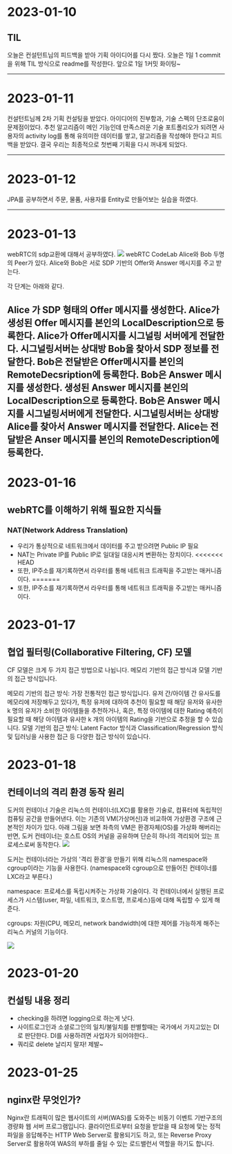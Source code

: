 # 2023-01-10

## TIL
 오늘은 컨설턴트님의 피드백을 받아 기획 아이디어를 다시 짰다. 오늘은 1일 1 commit을 위해 TIL 방식으로 readme를 작성한다. 앞으로 1일 1커밋 화이팅~ 
<!-- 필수 항목 -->

-----------------
# 2023-01-11
컨설턴트님께 2차 기획 컨설팅을 받았다. 아이디어의 진부함과, 기술 스펙의 단조로움이 문제점이었다.
추천 알고리즘이 메인 기능인데 만족스러운 기술 포트폴리오가 되려면 사용자의 activity log를 통해 유의미한 데이터를 쌓고, 알고리즘을 작성해야 한다고 피드백을 받았다. 결국 우리는 최종적으로 첫번째 기획을 다시 꺼내게 되었다.  

----------------
# 2023-01-12
JPA를 공부하면서 주문, 물품, 사용자를 Entity로 만들어보는 실습을 하였다.

-------
# 2023-01-13
webRTC의 sdp교환에 대해서 공부하였다.
<img src="https://doublems.github.io/assets/postphoto/20210720/img_3.png">
webRTC CodeLab Alice와 Bob 두명의 Peer가 있다. Alice와 Bob은 서로 SDP 기반의 Offer와 Answer 메시지를 주고 받는다.

각 단계는 아래와 같다.

Alice 가 SDP 형태의 Offer 메시지를 생성한다.
Alice가 생성된 Offer 메시지를 본인의 LocalDescription으로 등록한다.
Alice가 Offer메시지를 시그널링 서버에게 전달한다.
시그널링서버는 상대방 Bob을 찾아서 SDP 정보를 전달한다.
Bob은 전달받은 Offer메시지를 본인의 RemoteDecsription에 등록한다.
Bob은 Answer 메시지를 생성한다.
생성된 Answer 메시지를 본인의 LocalDescription으로 등록한다.
Bob은 Answer 메시지를 시그널링서버에게 전달한다.
시그널링서버는 상대방 Alice를 찾아서 Answer 메시지를 전달한다.
Alice는 전달받은 Anser 메시지를 본인의 RemoteDescription에 등록한다.
-------
# 2023-01-16
## webRTC를 이해하기 위해 필요한 지식들
### NAT(Network Address Translation)
- 우리가 통상적으로 네트워크에서 데이터를 주고 받으려면 Public IP 필요
- NAT는 Private IP를 Public IP로 일대일 대응시켜 변환하는 장치이다.
<<<<<<< HEAD
- 또한, IP주소를 재기록하면서 라우터를 통해 네트워크 트래픽을 주고받는 매커니즘이다.
=======
- 또한, IP주소를 재기록하면서 라우터를 통해 네트워크 트래픽을 주고받는 매커니즘이다.
# 2023-01-17
## 협업 필터링(Collaborative Filtering, CF) 모델


CF 모델은 크게 두 가지 접근 방법으로 나뉩니다. 메모리 기반의 접근 방식과 모델 기반의 접근 방식입니다.

메모리 기반의 접근 방식: 가장 전통적인 접근 방식입니다. 유저 간/아이템 간 유사도를 메모리에 저장해두고 있다가, 특정 유저에 대하여 추천이 필요할 때 해당 유저와 유사한 k 명의 유저가 소비한 아이템들을 추천하거나, 혹은, 특정 아이템에 대한 Rating 예측이 필요할 때 해당 아이템과 유사한 k 개의 아이템의 Rating을 기반으로 추정을 할 수 있습니다.
모델 기반의 접근 방식: Latent Factor 방식과 Classification/Regression 방식 및 딥러닝을 사용한 접근 등 다양한 접근 방식이 있습니다. 

# 2023-01-18
## 컨테이너의 격리 환경 동작 원리
도커의 컨테이너 기술은 리눅스의 컨테이너(LXC)를 활용한 기술로, 컴퓨터에 독립적인 컴퓨팅 공간을 만들어낸다. 이는 기존의 VM(가상머신)과 비교하여 가상환경 구조에 근본적인 차이가 있다. 아래 그림을 보면 좌측의 VM은 환경자체(OS)를 가상화 해버리는 반면, 도커 컨테이너는 호스트 OS의 커널을 공유하며 단순히 하나의 격리되어 있는 프로세스로써 동작한다.
<img src="https://velog.velcdn.com/images%2Fragnarok_code%2Fpost%2F2e602d34-1af2-414d-9180-7632e516a5b3%2F%EC%8A%A4%ED%81%AC%EB%A6%B0%EC%83%B7%202022-01-02%20%EC%98%A4%ED%9B%84%204.41.47.png">


도커는 컨테이너라는 가상의 '격리 환경'을 만들기 위해 리눅스의 namespace와 cgroup이라는 기능을 사용한다. (namespace와 cgroup으로 만들어진 컨테이너를 LXC라고 부른다.)

namespace: 프로세스를 독립시켜주는 가상화 기술이다. 각 컨테이너에서 실행된 프로세스가 시스템(user, 파일, 네트워크, 호스트명, 프로세스)등에 대해 독립할 수 있게 해준다.

cgroups: 자원(CPU, 메모리, network bandwidth)에 대한 제어를 가능하게 해주는 리눅스 커널의 기능이다.

<img src="https://velog.velcdn.com/images%2Fragnarok_code%2Fpost%2F752d9d9c-c454-4aa1-a274-e8b8f8c83c8a%2F%EC%8A%A4%ED%81%AC%EB%A6%B0%EC%83%B7%202022-01-02%20%EC%98%A4%ED%9B%84%201.50.53.png">

# 2023-01-20
## 컨설팅 내용 정리
- checking을 하려면 logging으로 하는게 낫다.
- 사이트로그인과 소셜로그인의 일치/불일치를 판별할때는 국가에서 가지고있는 DI로 판단한다. DI를 사용하려면 사업자가 되어야한다..
- 쿼리로 delete 날리지 말자! 제발~

# 2023-01-25
## nginx란 무엇인가?
Nginx란 트래픽이 많은 웹사이트의 서버(WAS)를 도와주는 비동기 이벤트 기반구조의 경량화 웹 서버 프로그램입니다. 클라이언트로부터 요청을 받았을 때 요청에 맞는 정적 파일을 응답해주는 HTTP Web Server로 활용되기도 하고, 또는 Reverse Proxy Server로 활용하여 WAS의 부하를 줄일 수 있는 로드밸런서 역할을 하기도 합니다.
